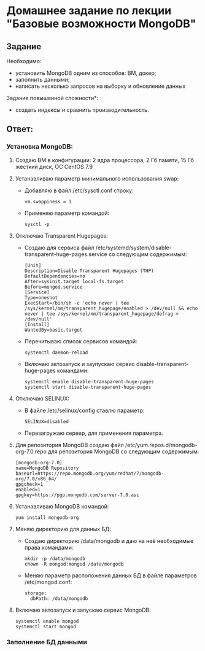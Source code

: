 # Домашнее задание по лекции "Базовые возможности MongoDB"

## Задание

Необходимо:
- установить MongoDB одним из способов: ВМ, докер;
- заполнить данными;
- написать несколько запросов на выборку и обновление данных

Задание повышенной сложности*:
- создать индексы и сравнить производительность.

## Ответ:

### Установка MongoDB:

1. Создаю ВМ в конфигурации: 2 ядра процессора, 2 Гб памяти, 15 Гб жесткий диск, ОС CentOS 7.9

2. Устанавливаю параметр минимального использования swap:
   * Добавляю в файл /etc/sysctl.conf строку:
      ```
      vm.swappiness = 1
      ```
   * Применяю параметр командой:
     ```
     sysctl -p
     ```

3. Отключаю Transparent Hugepages:
   * Создаю для сервиса файл /etc/systemd/system/disable-transparent-huge-pages.service со следующим содержимым:
      ```
      [Unit]
      Description=Disable Transparent Hugepages (THP)
      DefaultDependencies=no
      After=sysinit.target local-fs.target
      Before=mongod.service
      [Service]
      Type=oneshot
      ExecStart=/bin/sh -c 'echo never | tee /sys/kernel/mm/transparent_hugepage/enabled > /dev/null && echo never | tee /sys/kernel/mm/transparent_hugepage/defrag > /dev/null'
      [Install]
      WantedBy=basic.target
      ```
   * Перечитываю список сервисов командой:
     ```
     systemctl daemon-reload
     ```
   * Включаю автозапуск и заупускаю сервис disable-transparent-huge-pages командами:
     ```
     systemctl enable disable-transparent-huge-pages
     systemctl start disable-transparent-huge-pages
     ```

4. Отключаю SELINUX:
   * В файле /etc/selinux/config ставлю параметр:
     ```
     SELINUX=disabled
     ```
   * Перезагружаю сервер, для применения параметра.

5. Для репозитория MongoDB создаю файл /etc/yum.repos.d/mongodb-org-7.0.repo для репозитория MongoDB со следующим содержимым:
   ```
   [mongodb-org-7.0]
   name=MongoDB Repository
   baseurl=https://repo.mongodb.org/yum/redhat/7/mongodb-org/7.0/x86_64/
   gpgcheck=1
   enabled=1
   gpgkey=https://pgp.mongodb.com/server-7.0.asc
   ```

6. Устанавливаю MongoDB командой:
   ```
   yum install mongodb-org
   ```

7. Меняю директорию для данных БД:
   * Создаю директорию /data/mongodb и даю на неё необходимые права командами:
     ```
     mkdir -p /data/mongodb
     chown -R mongod:mongod /data/mongodb
     ```
   * Меняю параметр расположения данных БД в файле параметров /etc/mongod.conf:
     ```
     storage:
       dbPath: /data/mongodb
     ```

10. Включаю автозапуск и запускаю сервис MongoDB:
    ```
    systemctl enable mongod
    systemctl start mongod
    ```

### Заполнение БД данными
